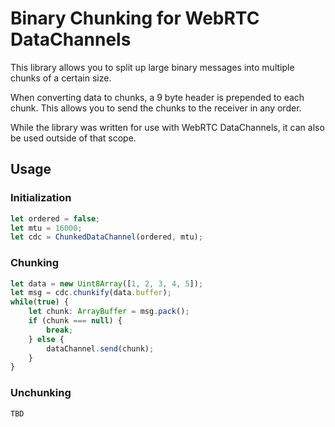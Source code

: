 # Binary Chunking for WebRTC DataChannels

This library allows you to split up large binary messages into multiple chunks
of a certain size.

When converting data to chunks, a 9 byte header is prepended to each chunk.
This allows you to send the chunks to the receiver in any order.

While the library was written for use with WebRTC DataChannels, it can also be
used outside of that scope.

## Usage

### Initialization

```typescript
let ordered = false;
let mtu = 16000;
let cdc = ChunkedDataChannel(ordered, mtu);
```

### Chunking

```typescript
let data = new Uint8Array([1, 2, 3, 4, 5]);
let msg = cdc.chunkify(data.buffer);
while(true) {
    let chunk: ArrayBuffer = msg.pack();
    if (chunk === null) {
        break;
    } else {
        dataChannel.send(chunk);
    }
}
```

### Unchunking

```typescript
TBD
```
